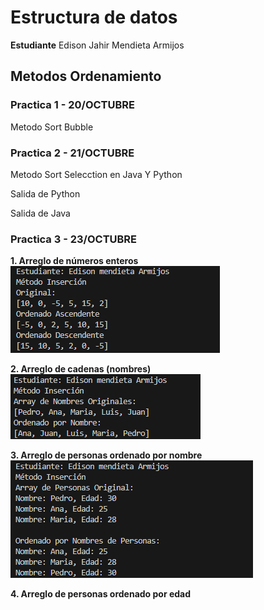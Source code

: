 
# Estructura de datos

**Estudiante** Edison Jahir Mendieta Armijos

## Metodos Ordenamiento

### Practica 1 - 20/OCTUBRE
Metodo Sort Bubble


### Practica 2 - 21/OCTUBRE
Metodo Sort Selecction en Java Y Python

Salida de Python


Salida de Java

### Practica 3 - 23/OCTUBRE

**1. Arreglo de números enteros**
![alt text](assets/InsetionSortDescedenteyAscedente.png)

**2. Arreglo de cadenas (nombres)**
![alt text](assets/String_ordenados.png)

**3. Arreglo de personas ordenado por nombre**
![alt text](assets/ordenado_personas_Nombre.png)

**4. Arreglo de personas ordenado por edad**
